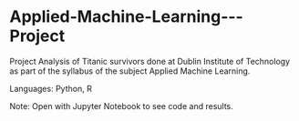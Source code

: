 # Applied-Machine-Learning---Project
Project Analysis of Titanic survivors done at Dublin Institute of Technology as part of the syllabus of the subject Applied Machine Learning.

Languages: Python, R

Note: Open with Jupyter Notebook to see code and results.
